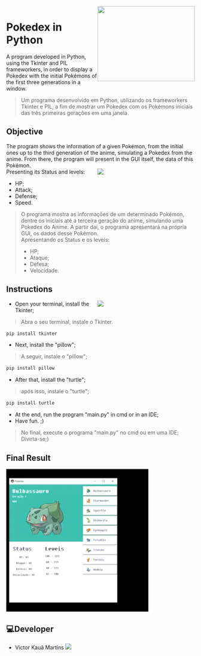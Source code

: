 <img src="https://thumbs.gfycat.com/HandyOccasionalGreathornedowl-size_restricted.gif" width="260" height="200" align="right"/>

# Pokedex in Python
A program developed in Python, using the Tkinter and PIL frameworkers, in order to display a Pokedex with the initial Pokémons of the first three generations in a window. 
>Um programa desenvolvido em Python, utilizando os frameworkers Tkinter e PIL, a fim de mostrar um Pokedex com os Pokémons iniciais das três primeiras gerações em uma janela.

## Objective
The program shows the information of a given Pokémon, from the initial ones up to the third generation of the anime, simulating a Pokedex from the anime. From there, the program will present in the GUI itself, the data of this Pokémon.<br>Presenting its Status and levels:
<img src="https://i.imgur.com/Uogrwsa.gif" width="260" align="right"/>
- HP;
- Attack;
- Defense;
- Speed.


>O programa mostra as informações de um determinado Pokémon, dentre os iniciais até a terceira geração do anime, simulando uma Pokedex do Anime. A partir daí, o programa apresentará na própria GUI, os dados desse Pokémon.<br>Apresentando os Status e os leveis:
>- HP;
>- Ataque;
>- Defesa;
>- Velocidade.

## Instructions

<img src="https://media1.giphy.com/media/WoWm8YzFQJg5i/giphy.gif" width="260" align="right"/>


- Open your terminal, install the Tkinter;
>Abra o seu terminal, instale o Tkinter.
```txt
pip install tkinter 
```
- Next, install the "pillow";
>A seguir, instale o "pillow";
```txt
pip install pillow 
```
- After that, install the "turtle";
>após isso, instale o "turtle";
```txt
pip install turtle 
```
- At the end, run the program "main.py" in cmd or in an IDE;
- Have fun. ;)
>No final, execute o programa "main.py" no cmd ou em uma IDE;
><br>Divirta-se;)

## Final Result
<img  src="img/gifpoke.gif" width="380">

## 💻Developer
- Victor Kauã Martins <a href="https://github.com/victor-kaua"> <img src="https://img.shields.io/badge/github-%23100000.svg?&style=for-the-badge&logo=github&logoColor=white&link=mailto:https://github.com/victor-kaua" width="50"></a>
